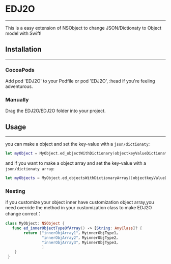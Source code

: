 # EDJ2O
---
This is a easy extension of NSObject to change JSON/Dictionaty to Object model with Swift!


## Installation
---
### CocoaPods

Add pod 'EDJ2O' to your Podfile or pod 'EDJ2O', :head if you're feeling adventurous.

### Manually
Drag the EDJ2O/EDJ2O folder into your project.

## Usage
---
you can make a object and set the key-value with a `json/dictionaty`:

```Swift
let myObject = MyObject.ed_objectWithDictionary(objectkeyValueDictionaty) as! MyObject
```
and if you want to make a object array and set the key-value with a `json/dictionaty array`:

```Swift
let myObjects = MyObject.ed_objectsWithDictionaryArray([objectkeyValueDictionaty]) as! [MyObject]
```
### Nesting
if you customize your object inner have customization object array,you need override the method in your customization class to make EDJ2O change correct：

```Swift
class MyObject: NSObject {
   func ed_innerObjectTypeOfArray() -> [String: AnyClass]? {
        return ["innerObjArray1"，MyinnerObjType1，
        		"innerObjArray2"，MyinnerObjType2，
        		"innerObjArray3"，MyinnerObjType3，
        		]
    }
 }
```
